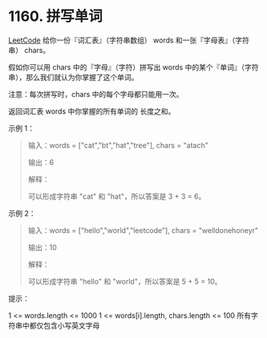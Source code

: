 # 1160. 拼写单词

[LeetCode](https://leetcode-cn.com/problems/find-words-that-can-be-formed-by-characters/)
给你一份『词汇表』（字符串数组） words 和一张『字母表』（字符串） chars。

假如你可以用 chars 中的『字母』（字符）拼写出 words 中的某个『单词』（字符串），那么我们就认为你掌握了这个单词。

注意：每次拼写时，chars 中的每个字母都只能用一次。

返回词汇表 words 中你掌握的所有单词的 长度之和。

示例 1：

> 输入：words = ["cat","bt","hat","tree"], chars = "atach"
> 
> 输出：6
> 
> 解释： 
> 
> 可以形成字符串 "cat" 和 "hat"，所以答案是 3 + 3 = 6。

示例 2：

> 输入：words = ["hello","world","leetcode"], chars = "welldonehoneyr"
> 
> 输出：10
> 
> 解释：
> 
> 可以形成字符串 "hello" 和 "world"，所以答案是 5 + 5 = 10。

提示：

1 <= words.length <= 1000
1 <= words[i].length, chars.length <= 100
所有字符串中都仅包含小写英文字母
